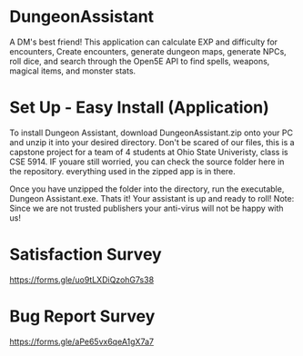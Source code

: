 # DungeonAssistant
A DM's best friend! This application can calculate EXP and difficulty for encounters, Create encounters, generate dungeon maps, generate NPCs, roll dice, and search through the Open5E API to find spells, weapons, magical items, and monster stats.


# Set Up - Easy Install (Application)
To install Dungeon Assistant, download DungeonAssistant.zip onto your PC and unzip it into your desired directory. Don't be scared of our files, this is a capstone project for a team of 4 students at Ohio State Univeristy, class is CSE 5914. IF youare still worried, you can check the source folder here in the repository. everything used in the zipped app is in there. 

Once you have unzipped the folder into the directory, run the executable, Dungeon Assistant.exe. Thats it! Your assistant is up and ready to roll!
Note: Since we are not trusted publishers your anti-virus will not be happy with us!

# Satisfaction Survey
https://forms.gle/uo9tLXDiQzohG7s38

# Bug Report Survey
https://forms.gle/aPe65vx6qeA1gX7a7

